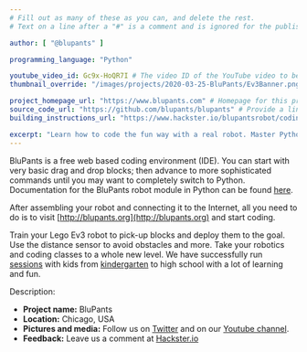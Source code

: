 ```yaml
---
# Fill out as many of these as you can, and delete the rest.
# Text on a line after a "#" is a comment and is ignored for the published page.

author: [ "@blupants" ]

programming_language: "Python"

youtube_video_id: Gc9x-HoQR7I # The video ID of the YouTube video to be displayed with this post
thumbnail_override: "/images/projects/2020-03-25-BluPants/Ev3Banner.png" # If you don't have a YouTube video (or the video thumbnail isn't good) you can uncomment this line to set your own image for the project. 

project_homepage_url: "https://www.blupants.com" # Homepage for this project
source_code_url: "https://github.com/blupants/blupants" # Provide a link to your code
building_instructions_url: "https://www.hackster.io/blupantsrobot/coding-with-lego-ev3-and-blupants-e70c3d" # how to build the model out of LEGO (*not* how to build the source code)

excerpt: "Learn how to code the fun way with a real robot. Master Python with your Lego EV3 on a free web based coding environment." # A short summary of your project. This can be a sentence or a paragraph, but it's recommended to keep it under 3 sentences.
---
```


BluPants is a free web based coding environment (IDE). You can start with 
very basic drag and drop blocks; then advance to more sophisticated 
commands until you may want to completely switch to Python. Documentation 
for the BluPants robot module in Python can be found 
[here](https://blupants.org/help).

After assembling your robot and connecting it to the Internet, all you need
to do is to visit [http://blupants.org](http://blupants.org) and start coding.

Train your Lego Ev3 robot to pick-up blocks and deploy them to the goal. 
Use the distance sensor to avoid obstacles and more. Take your robotics 
and coding classes to a whole new level. We have successfully run 
[sessions](https://docs.google.com/presentation/d/1P2isnXGbCA8tp4052R-veGKMgPXnL8qSOJocW4qevEg/edit?usp=sharing) 
with kids from [kindergarten](https://twitter.com/PattersonPDogs/status/1236031367525396481) 
to high school with a lot of learning and fun.

Description:

- **Project name:** BluPants
- **Location:** Chicago, USA
- **Pictures and media:** Follow us on [Twitter](https://twitter.com/BluPantsRobot) and on our [Youtube channel](https://www.youtube.com/channel/UCG3YaG03eJETCSFbOZn5zWw).
- **Feedback:** Leave us a comment at [Hackster.io](https://www.hackster.io/blupantsrobot/coding-with-lego-ev3-and-blupants-e70c3d)
